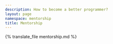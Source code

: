 ```yaml
---
description: How to become a better programmer?
layout: page
namespace: mentorship
title: Mentorship
---
```


{% translate_file mentorship.md %}
